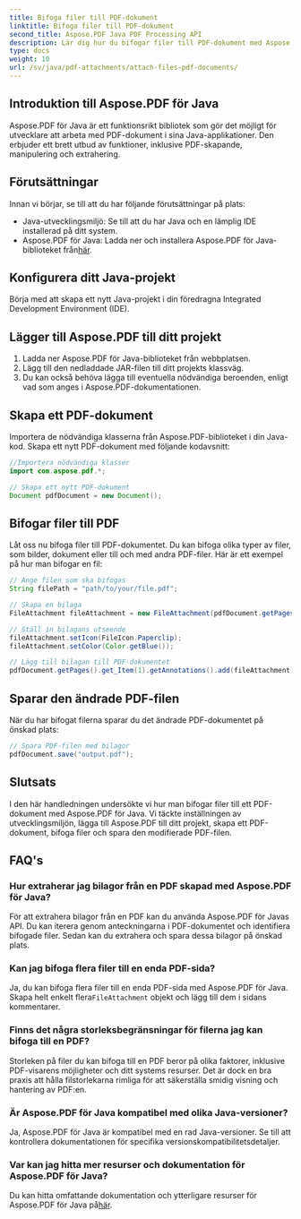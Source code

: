 ```yaml
---
title: Bifoga filer till PDF-dokument
linktitle: Bifoga filer till PDF-dokument
second_title: Aspose.PDF Java PDF Processing API
description: Lär dig hur du bifogar filer till PDF-dokument med Aspose.PDF för Java. Vår steg-för-steg-guide gör PDF-manipulation till en lek.
type: docs
weight: 10
url: /sv/java/pdf-attachments/attach-files-pdf-documents/
---
```


## Introduktion till Aspose.PDF för Java

Aspose.PDF för Java är ett funktionsrikt bibliotek som gör det möjligt för utvecklare att arbeta med PDF-dokument i sina Java-applikationer. Den erbjuder ett brett utbud av funktioner, inklusive PDF-skapande, manipulering och extrahering.

## Förutsättningar

Innan vi börjar, se till att du har följande förutsättningar på plats:

- Java-utvecklingsmiljö: Se till att du har Java och en lämplig IDE installerad på ditt system.
-  Aspose.PDF för Java: Ladda ner och installera Aspose.PDF för Java-biblioteket från[här](https://releases.aspose.com/pdf/java/).

## Konfigurera ditt Java-projekt

Börja med att skapa ett nytt Java-projekt i din föredragna Integrated Development Environment (IDE).

## Lägger till Aspose.PDF till ditt projekt

1. Ladda ner Aspose.PDF för Java-biblioteket från webbplatsen.
2. Lägg till den nedladdade JAR-filen till ditt projekts klassväg.
3. Du kan också behöva lägga till eventuella nödvändiga beroenden, enligt vad som anges i Aspose.PDF-dokumentationen.

## Skapa ett PDF-dokument

Importera de nödvändiga klasserna från Aspose.PDF-biblioteket i din Java-kod. Skapa ett nytt PDF-dokument med följande kodavsnitt:

```java
//Importera nödvändiga klasser
import com.aspose.pdf.*;

// Skapa ett nytt PDF-dokument
Document pdfDocument = new Document();
```

## Bifogar filer till PDF

Låt oss nu bifoga filer till PDF-dokumentet. Du kan bifoga olika typer av filer, som bilder, dokument eller till och med andra PDF-filer. Här är ett exempel på hur man bifogar en fil:

```java
// Ange filen som ska bifogas
String filePath = "path/to/your/file.pdf";

// Skapa en bilaga
FileAttachment fileAttachment = new FileAttachment(pdfDocument.getPages().get_Item(1), filePath);

// Ställ in bilagans utseende
fileAttachment.setIcon(FileIcon.Paperclip);
fileAttachment.setColor(Color.getBlue());

// Lägg till bilagan till PDF-dokumentet
pdfDocument.getPages().get_Item(1).getAnnotations().add(fileAttachment);
```

## Sparar den ändrade PDF-filen

När du har bifogat filerna sparar du det ändrade PDF-dokumentet på önskad plats:

```java
// Spara PDF-filen med bilagor
pdfDocument.save("output.pdf");
```

## Slutsats

I den här handledningen undersökte vi hur man bifogar filer till ett PDF-dokument med Aspose.PDF för Java. Vi täckte inställningen av utvecklingsmiljön, lägga till Aspose.PDF till ditt projekt, skapa ett PDF-dokument, bifoga filer och spara den modifierade PDF-filen.

## FAQ's

### Hur extraherar jag bilagor från en PDF skapad med Aspose.PDF för Java?

För att extrahera bilagor från en PDF kan du använda Aspose.PDF för Javas API. Du kan iterera genom anteckningarna i PDF-dokumentet och identifiera bifogade filer. Sedan kan du extrahera och spara dessa bilagor på önskad plats.

### Kan jag bifoga flera filer till en enda PDF-sida?

 Ja, du kan bifoga flera filer till en enda PDF-sida med Aspose.PDF för Java. Skapa helt enkelt flera`FileAttachment` objekt och lägg till dem i sidans kommentarer.

### Finns det några storleksbegränsningar för filerna jag kan bifoga till en PDF?

Storleken på filer du kan bifoga till en PDF beror på olika faktorer, inklusive PDF-visarens möjligheter och ditt systems resurser. Det är dock en bra praxis att hålla filstorlekarna rimliga för att säkerställa smidig visning och hantering av PDF:en.

### Är Aspose.PDF för Java kompatibel med olika Java-versioner?

Ja, Aspose.PDF för Java är kompatibel med en rad Java-versioner. Se till att kontrollera dokumentationen för specifika versionskompatibilitetsdetaljer.

### Var kan jag hitta mer resurser och dokumentation för Aspose.PDF för Java?

Du kan hitta omfattande dokumentation och ytterligare resurser för Aspose.PDF för Java på[här](https://reference.aspose.com/pdf/java/).